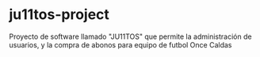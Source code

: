 # ju11tos-project
Proyecto de software llamado "JU11TOS" que permite la administración de usuarios, y la compra de abonos para equipo de futbol Once Caldas
